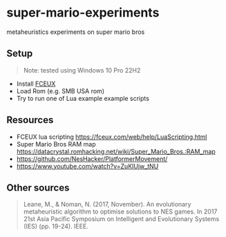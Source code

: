 # super-mario-experiments

metaheuristics experiments on super mario bros

## Setup

> Note: tested using Windows 10 Pro 22H2

- Install [FCEUX](https://github.com/TASEmulators/fceux)
- Load Rom (e.g. SMB USA rom)
- Try to run one of Lua example example scripts

## Resources

- FCEUX lua scripting <https://fceux.com/web/help/LuaScripting.html>
- Super Mario Bros RAM map <https://datacrystal.romhacking.net/wiki/Super_Mario_Bros.:RAM_map>
- <https://github.com/NesHacker/PlatformerMovement/>
- <https://www.youtube.com/watch?v=ZuKIUjw_tNU>

## Other sources

> Leane, M., & Noman, N. (2017, November). An evolutionary metaheuristic algorithm to optimise solutions to NES games. In 2017 21st Asia Pacific Symposium on Intelligent and Evolutionary Systems (IES) (pp. 19-24). IEEE.
